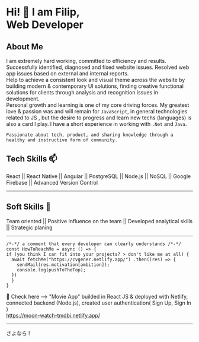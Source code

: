 # Hi! 👋 I am Filip, <br/> Web Developer 

## About Me 

I am extremely hard working, committed to efficiency and results. Successfully identified, diagnosed and fixed website issues. Resolved web app issues based on external and internal reports. <br/> Help to achieve a consistent look and visual theme across the website by building modern & contemporary UI solutions, finding creative functional solutions for clients through analysis and recognition issues in development. 
<br/> Personal growth and learning is one of my core driving forces. 
My greatest love & passion was and will remain for  ```JavaScript```, in general technologies related to JS , but the desire to progress and learn new techs (languages) is also a card I play. I have a short experience in working with ```.Net``` and ```Java```.

```
Passionate about tech, product, and sharing knowledge through a healthy and instructive form of community.
```

## Tech Skills 📫 

React || React Native || Angular || PostgreSQL || Node.js || NoSQL || Google Firebase || Advanced Version Control
<hr>

## Soft Skills 🌱

Team oriented || Positive Influence on the team || Developed analytical skills || Strategic planing
<hr>

```
/*-*/ a comment that every developer can clearly understands /*-*/
const HowToReachMe = async () => {
if (you think I can fit into your projects? > don't like me at all) {
  await fetchMe("https://cvgener.netlify.app/") .then((res) => {
    sendMail(res.motivation[ambition]);
    console.log(pushToTheTop);
  })
  }
} 

```
🔭 Check here --> "Movie App" builded in React JS & deployed with Netlify, connected backend (Node.js), created user authentication( Sign Up, Sign In ) <br/>
https://moon-watch-tmdbi.netlify.app/

<hr>

さよなら !
